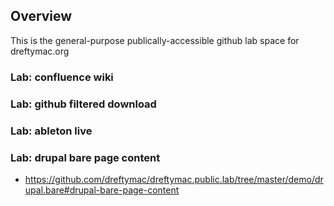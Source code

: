 ## Overview

This is the general-purpose publically-accessible github lab space for dreftymac.org

### Lab: confluence wiki

### Lab: github filtered download

### Lab: ableton live


### Lab: drupal bare page content

* https://github.com/dreftymac/dreftymac.public.lab/tree/master/demo/drupal.bare#drupal-bare-page-content
